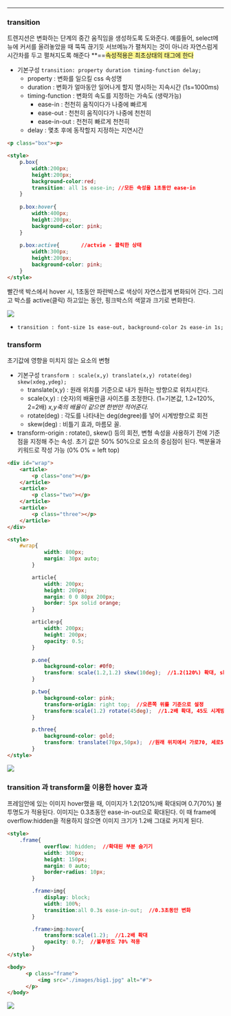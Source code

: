 
---

### transition

트렌지션은 변화하는 단계의 중간 움직임을 생성하도록 도와준다.
예를들어, select메뉴에 커서를 올려놓았을 때 뚝뚝 끊기듯 서브메뉴가 펼쳐지는 것이 아니라 자연스럼게
시간차를 두고 펼쳐지도록 해준다 
**==<span style="background:#fff88f">속성적용은 최초상태의 태그에 한다</span>

- 기본구성 `transition: property duration timing-function delay;`
	- property : 변화를 일으킬 css 속성명
	- duration : 변화가 얼마동안 일어나게 할지 명시하는 지속시간 (1s=1000ms)
	- timing-function : 변화의 속도를 지정하는 가속도 (생략가능)
		- ease-in : 천천히 움직이다가 나중에 빠르게
		- ease-out : 천천히 움직이다가 나중에 천천히
		- ease-in-out : 천천히 빠르게 천천히
	- delay : 몇초 후에 동작할지 지정하는 지연시간

```html
<p class="box"><p>

<style>
    p.box{
    	width:200px;
        height:200px;
        background-color:red;
        transition: all 1s ease-in;	//모든 속성을 1초동안 ease-in
    }
    
    p.box:hover{
    	width:400px;
        height:200px;
        background-color: pink;
    }
    
    p.box:active{ 		//actvie - 클릭한 상태
    	width:300px;
        height:200px;
        background-color: pink;
    }
</style>
```

빨간색 박스에서 hover 시, 1초동안 파란박스로 색상이 자연스럽게 변화되어 간다.
그리고 박스를 active(클릭) 하고있는 동안, 핑크박스의 색깔과 크기로 변화한다. 

![](https://i.imgur.com/a7dNDZI.png)

- `transition : font-size 1s ease-out, background-color 2s ease-in 1s;`

### transform

초기값에 영향을 미치지 않는 요소의 변형

- 기본구성 `transform : scale(x,y) translate(x,y) rotate(deg) skew(xdeg,ydeg);`
	- translate(x,y) : 원래 위치를 기준으로 내가 원하는 방향으로 위치시킨다.
	- scale(x,y) : (숫자)의 배율만큼 사이즈를 조정한다. (1=기본값, 1.2=120%, 2=2배) 
	  *x,y축의 배율이 같으면 한번만 적어준다.*
	- rotate(deg) : 각도를 나타내는 deg(degree)를 넣어 시계방향으로 회전
	- skew(deg) : 비틀기 효과, 마름모 꼴.
- transform-origin : rotate(), skew() 등의 회전, 변형 속성을 사용하기 전에 기준점을 지정해 주는
  속성. 초기 값은 50% 50%으로 요소의 중심점이 된다. 백분율과 키워드로 작성 가능 (0% 0% = left top)

```html
<div id="wrap">
    <article>
        <p class="one"></p>
    </article>
    <article>
        <p class="two"></p>
    </article>  
    <article>
        <p class="three"></p>
    </article>  
</div>

<style>
	#wrap{
            width: 800px;
            margin: 30px auto;
        }

        article{
            width: 200px;
            height: 200px;
            margin: 0 0 80px 200px;
            border: 5px solid orange;
        }

        article>p{
            width: 200px;
            height: 200px;
            opacity: 0.5;
        }

        p.one{
      	    background-color: #0f0;
            transform: scale(1.2,1.2) skew(10deg);  //1.2(120%) 확대, skew(마름모꼴) 변형 
        }

        p.two{
            background-color: pink;
            transform-origin: right top;  //오른쪽 위를 기준으로 설정
            transform:scale(1.2) rotate(45deg);  //1.2배 확대, 45도 시계방향회전
        }

        p.three{
            background-color: gold;
            transform: translate(70px,50px);  //원래 위치에서 가로70, 세로50 이동
        }
</style>
```

![](https://i.imgur.com/n3V3TuV.png)

### transition 과 transform을 이용한 hover 효과

프레임안에 있는 이미지 hover했을 때, 이미지가 1.2(120%)배 확대되며 0.7(70%) 불투명도가 적용된다.
이미지는 0.3초동안 ease-in-out으로 확대된다. 이 때 frame에 overflow:hidden을 적용하지 않으면 이미지 크기가 1.2배 그대로 커지게 된다.

```html
<style>
	.frame{
            overflow: hidden;  //확대된 부분 숨기기
            width: 300px;
            height: 150px;
            margin: 0 auto;
            border-radius: 10px;
        }

        .frame>img{
            display: block;
            width: 100%;
            transition:all 0.3s ease-in-out;  //0.3초동안 변화
        }

        .frame>img:hover{
            transform:scale(1.2);  //1.2배 확대 
            opacity: 0.7;  //불투명도 70% 적용 
        }
</style>

<body>
      <p class="frame">
          <img src="./images/big1.jpg" alt="#">
      </p>
</body>
```

![](https://i.imgur.com/xA5o3Uf.png)

